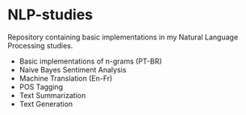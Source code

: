 # NLP-studies

Repository containing basic implementations in my Natural Language Processing studies.

* Basic implementations of n-grams (PT-BR)
* Naive Bayes Sentiment Analysis
* Machine Translation (En-Fr)
* POS Tagging
* Text Summarization
* Text Generation
